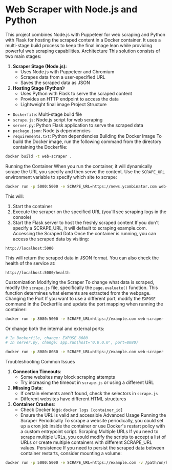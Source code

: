 # Web Scraper with Node.js and Python

This project combines Node.js with Puppeteer for web scraping and Python with Flask for hosting the scraped content in a Docker container. It uses a multi-stage build process to keep the final image lean while providing powerful web scraping capabilities.
Architecture
This solution consists of two main stages:
1. **Scraper Stage (Node.js):**
   * Uses Node.js with Puppeteer and Chromium
   * Scrapes data from a user-specified URL
   * Saves the scraped data as JSON
2. **Hosting Stage (Python):**
   * Uses Python with Flask to serve the scraped content
   * Provides an HTTP endpoint to access the data
   * Lightweight final image
Project Structure
* `Dockerfile`: Multi-stage build file
* `scrape.js`: Node.js script for web scraping
* `server.py`: Python Flask application to serve the scraped data
* `package.json`: Node.js dependencies
* `requirements.txt`: Python dependencies
Building the Docker Image
To build the Docker image, run the following command from the directory containing the Dockerfile:

```bash
docker build -t web-scraper .

```

Running the Container
When you run the container, it will dynamically scrape the URL you specify and then serve the content. Use the `SCRAPE_URL` environment variable to specify which site to scrape:

```bash
docker run -p 5000:5000 -e SCRAPE_URL=https://news.ycombinator.com web-scraper

```

This will:
1. Start the container
2. Execute the scraper on the specified URL (you'll see scraping logs in the console)
3. Start the Flask server to host the freshly scraped content
If you don't specify a SCRAPE_URL, it will default to scraping example.com.
Accessing the Scraped Data
Once the container is running, you can access the scraped data by visiting:

```
http://localhost:5000

```

This will return the scraped data in JSON format.
You can also check the health of the service at:

```
http://localhost:5000/health

```

Customization
Modifying the Scraper
To change what data is scraped, modify the `scrape.js` file, specifically the `page.evaluate()` function. This function determines what elements are extracted from the webpage.
Changing the Port
If you want to use a different port, modify the `EXPOSE` command in the Dockerfile and update the port mapping when running the container:

```bash
docker run -p 8080:5000 -e SCRAPE_URL=https://example.com web-scraper

```

Or change both the internal and external ports:

```bash
# In Dockerfile, change: EXPOSE 8080
# In server.py, change: app.run(host='0.0.0.0', port=8080)

docker run -p 8080:8080 -e SCRAPE_URL=https://example.com web-scraper

```

Troubleshooting
Common Issues
1. **Connection Timeouts**:
   * Some websites may block scraping attempts
   * Try increasing the timeout in `scrape.js` or using a different URL
2. **Missing Data**:
   * If certain elements aren't found, check the selectors in `scrape.js`
   * Different websites have different HTML structures
3. **Container Crashes**:
   * Check Docker logs: `docker logs [container_id]`
   * Ensure the URL is valid and accessible
Advanced Usage
Running the Scraper Periodically
To scrape a website periodically, you could set up a cron job inside the container or use Docker's restart policy with a custom entrypoint script.
Scraping Multiple URLs
If you need to scrape multiple URLs, you could modify the scripts to accept a list of URLs or create multiple containers with different SCRAPE_URL values.
Persistence
If you need to persist the scraped data between container restarts, consider mounting a volume:

```bash
docker run -p 5000:5000 -e SCRAPE_URL=https://example.com -v /path/on/host:/app/data web-scraper

```
